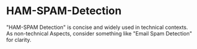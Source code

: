 # HAM-SPAM-Detection
"HAM-SPAM Detection" is concise and widely used in technical contexts. As non-technical Aspects, consider something like "Email Spam Detection" for clarity.
